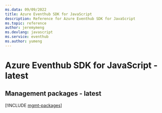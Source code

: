 ```yaml
---
ms.data: 09/09/2022
title: Azure Eventhub SDK for JavaScript
description: Reference for Azure Eventhub SDK for JavaScript
ms.topic: reference
author: jeremymeng
ms.devlang: javascript
ms.service: eventhub
ms.author: yumeng
---
```

# Azure Eventhub SDK for JavaScript - latest

## Management packages - latest
[!INCLUDE [mgmt-packages](eventhub-mgmt-index.md)]